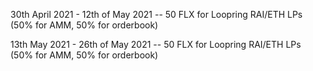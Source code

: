 30th April 2021 - 12th of May 2021 -- 50 FLX for Loopring RAI/ETH LPs (50% for AMM, 50% for orderbook)

13th May 2021   - 26th of May 2021 -- 50 FLX for Loopring RAI/ETH LPs (50% for AMM, 50% for orderbook)
